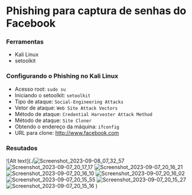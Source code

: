 # Phishing para captura de senhas do Facebook

### Ferramentas

- Kali Linux
- setoolkit

### Configurando o Phishing no Kali Linux

- Acesso root: ``` sudo su ```
- Iniciando o setoolkit: ``` setoolkit ```
- Tipo de ataque: ``` Social-Engineering Attacks ```
- Vetor de ataque: ``` Web Site Attack Vectors ```
- Método de ataque: ```Credential Harvester Attack Method ```
- Método de ataque: ``` Site Cloner ```
- Obtendo o endereço da máquina: ``` ifconfig ```
- URL para clone: http://www.facebook.com

### Resutados

![Alt text](./![Screenshot_2023-09-08_07_32_57](https://github.com/georgedevfull/cibersecurity-desafio-phishing/assets/61132806/22b47aaa-daff-4b7f-ab4d-4397017cce11)
![Screenshot_2023-09-07_20_17_17](https://github.com/georgedevfull/cibersecurity-desafio-phishing/assets/61132806/7644d644-dc92-4383-8f23-8060bf85a212)
![Screenshot_2023-09-07_20_16_21](https://github.com/georgedevfull/cibersecurity-desafio-phishing/assets/61132806/8b119aeb-7ad3-4128-a7ed-55e1d9cab209)
![Screenshot_2023-09-07_20_16_10](https://github.com/georgedevfull/cibersecurity-desafio-phishing/assets/61132806/ad047933-534e-46dc-9d28-f323f91aa0fd)
![Screenshot_2023-09-07_20_16_02](https://github.com/georgedevfull/cibersecurity-desafio-phishing/assets/61132806/6bbda2c2-289e-4acf-8487-d46a322dc8f5)
![Screenshot_2023-09-07_20_15_55](https://github.com/georgedevfull/cibersecurity-desafio-phishing/assets/61132806/67a54144-42a5-4a81-a14d-116f0c9723dd)
![Screenshot_2023-09-07_20_15_27](https://github.com/georgedevfull/cibersecurity-desafio-phishing/assets/61132806/88c890db-6589-4010-817b-8a9908b21787)
![Screenshot_2023-09-07_20_15_16](https://github.com/georgedevfull/cibersecurity-desafio-phishing/assets/61132806/ab69a213-d478-4dc0-9d67-37a7d1128b09)
)
